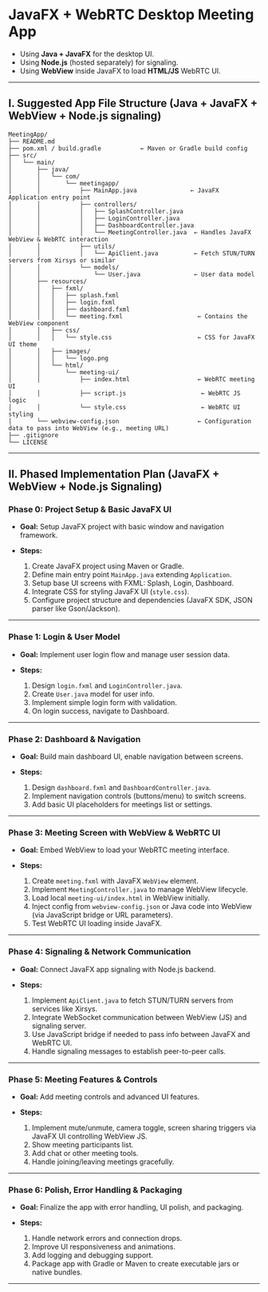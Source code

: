 # **JavaFX + WebRTC Desktop Meeting App**

* Using **Java + JavaFX** for the desktop UI.
* Using **Node.js** (hosted separately) for signaling.
* Using **WebView** inside JavaFX to load **HTML/JS** WebRTC UI.

---

## **I. Suggested App File Structure (Java + JavaFX + WebView + Node.js signaling)**

```
MeetingApp/
├── README.md
├── pom.xml / build.gradle           ← Maven or Gradle build config
├── src/
│   └── main/
│       ├── java/
│       │   └── com/
│       │       └── meetingapp/
│       │           ├── MainApp.java               ← JavaFX Application entry point
│       │           ├── controllers/
│       │           │   ├── SplashController.java
│       │           │   ├── LoginController.java
│       │           │   ├── DashboardController.java
│       │           │   └── MeetingController.java  ← Handles JavaFX WebView & WebRTC interaction
│       │           ├── utils/
│       │           │   └── ApiClient.java          ← Fetch STUN/TURN servers from Xirsys or similar
│       │           └── models/
│       │               └── User.java               ← User data model
│       ├── resources/
│       │   ├── fxml/
│       │   │   ├── splash.fxml
│       │   │   ├── login.fxml
│       │   │   ├── dashboard.fxml
│       │   │   └── meeting.fxml                     ← Contains the WebView component
│       │   ├── css/
│       │   │   └── style.css                        ← CSS for JavaFX UI theme
│       │   ├── images/
│       │   │   └── logo.png
│       │   └── html/
│       │       └── meeting-ui/
│       │           ├── index.html                   ← WebRTC meeting UI
│       │           ├── script.js                     ← WebRTC JS logic
│       │           └── style.css                     ← WebRTC UI styling
│       └── webview-config.json                      ← Configuration data to pass into WebView (e.g., meeting URL)
├── .gitignore
└── LICENSE
```

---

## **II. Phased Implementation Plan (JavaFX + WebView + Node.js Signaling)**

### **Phase 0: Project Setup & Basic JavaFX UI**

* **Goal:** Setup JavaFX project with basic window and navigation framework.
* **Steps:**

  1. Create JavaFX project using Maven or Gradle.
  2. Define main entry point `MainApp.java` extending `Application`.
  3. Setup base UI screens with FXML: Splash, Login, Dashboard.
  4. Integrate CSS for styling JavaFX UI (`style.css`).
  5. Configure project structure and dependencies (JavaFX SDK, JSON parser like Gson/Jackson).

---

### **Phase 1: Login & User Model**

* **Goal:** Implement user login flow and manage user session data.
* **Steps:**

  1. Design `login.fxml` and `LoginController.java`.
  2. Create `User.java` model for user info.
  3. Implement simple login form with validation.
  4. On login success, navigate to Dashboard.

---

### **Phase 2: Dashboard & Navigation**

* **Goal:** Build main dashboard UI, enable navigation between screens.
* **Steps:**

  1. Design `dashboard.fxml` and `DashboardController.java`.
  2. Implement navigation controls (buttons/menu) to switch screens.
  3. Add basic UI placeholders for meetings list or settings.

---

### **Phase 3: Meeting Screen with WebView & WebRTC UI**

* **Goal:** Embed WebView to load your WebRTC meeting interface.
* **Steps:**

  1. Create `meeting.fxml` with JavaFX `WebView` element.
  2. Implement `MeetingController.java` to manage WebView lifecycle.
  3. Load local `meeting-ui/index.html` in WebView initially.
  4. Inject config from `webview-config.json` or Java code into WebView (via JavaScript bridge or URL parameters).
  5. Test WebRTC UI loading inside JavaFX.

---

### **Phase 4: Signaling & Network Communication**

* **Goal:** Connect JavaFX app signaling with Node.js backend.
* **Steps:**

  1. Implement `ApiClient.java` to fetch STUN/TURN servers from services like Xirsys.
  2. Integrate WebSocket communication between WebView (JS) and signaling server.
  3. Use JavaScript bridge if needed to pass info between JavaFX and WebRTC UI.
  4. Handle signaling messages to establish peer-to-peer calls.

---

### **Phase 5: Meeting Features & Controls**

* **Goal:** Add meeting controls and advanced UI features.
* **Steps:**

  1. Implement mute/unmute, camera toggle, screen sharing triggers via JavaFX UI controlling WebView JS.
  2. Show meeting participants list.
  3. Add chat or other meeting tools.
  4. Handle joining/leaving meetings gracefully.

---

### **Phase 6: Polish, Error Handling & Packaging**

* **Goal:** Finalize the app with error handling, UI polish, and packaging.
* **Steps:**

  1. Handle network errors and connection drops.
  2. Improve UI responsiveness and animations.
  3. Add logging and debugging support.
  4. Package app with Gradle or Maven to create executable jars or native bundles.

---



